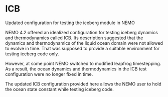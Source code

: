 # ICB
Updated configuration for testing the iceberg module in NEMO

NEMO 4.2 offered an idealized configuration for testing iceberg dynamics and thermodynamics called ICB. Its description suggested that the dynamics and thermodynamics of the liquid ocean domain were not allowed to evolve in time. That was supposed to provide a suitable environment for testing iceberg code only.

However, at some point NEMO switched to modified leapfrog timestepping. As a result, the ocean dynamics and thermodynamics in the ICB test configuration were no longer fixed in time.

The updated ICB configuration provided here allows the NEMO user to hold the ocean state constant while testing iceberg code.
